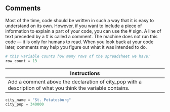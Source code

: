 ## Comments

Most of the time, code should be written in such a way that it is easy to understand on its own. However, if you want to include a piece of information to explain a part of your code, you can use the # sign. A line of text preceded by a # is called a comment. The machine does not run this code — it is only for humans to read. When you look back at your code later, comments may help you figure out what it was intended to do.

```python
# this variable counts how many rows of the spreadsheet we have:
row_count = 13
```

Instructions  | 
------------  | 
Add a comment above the declaration of city_pop with a description of what you think the variable contains.  |

``` python
city_name = "St. Potatosburg"
city_pop = 340000
```
